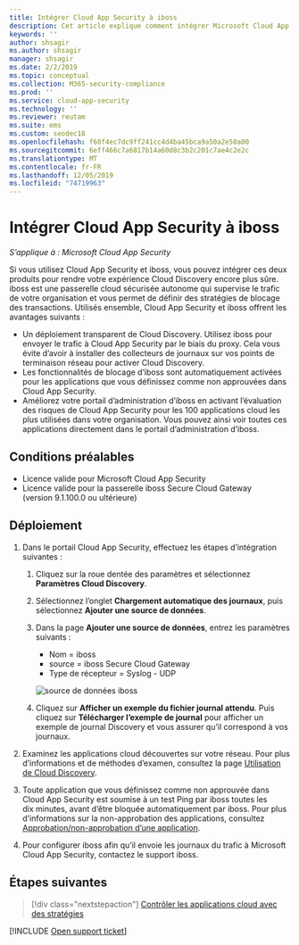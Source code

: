 ```yaml
---
title: Intégrer Cloud App Security à iboss
description: Cet article explique comment intégrer Microsoft Cloud App Security à la passerelle cloud sécurisée iboss pour offrir une expérience Cloud Discovery fluide et créer un bloc automatisé d’applications non approuvées.
keywords: ''
author: shsagir
ms.author: shsagir
manager: shsagir
ms.date: 2/2/2019
ms.topic: conceptual
ms.collection: M365-security-compliance
ms.prod: ''
ms.service: cloud-app-security
ms.technology: ''
ms.reviewer: reutam
ms.suite: ems
ms.custom: seodec18
ms.openlocfilehash: f60f4ec7dc9ff241cc4d4ba45bca9a50a2e50a00
ms.sourcegitcommit: 6eff466c7a6817b14a60d8c3b2c201c7ae4c2e2c
ms.translationtype: MT
ms.contentlocale: fr-FR
ms.lasthandoff: 12/05/2019
ms.locfileid: "74719963"
---
```

# <a name="integrate-cloud-app-security-with-iboss"></a>Intégrer Cloud App Security à iboss

*S’applique à : Microsoft Cloud App Security*

Si vous utilisez Cloud App Security et iboss, vous pouvez intégrer ces deux produits pour rendre votre expérience Cloud Discovery encore plus sûre. iboss est une passerelle cloud sécurisée autonome qui supervise le trafic de votre organisation et vous permet de définir des stratégies de blocage des transactions. Utilisés ensemble, Cloud App Security et iboss offrent les avantages suivants :

- Un déploiement transparent de Cloud Discovery. Utilisez iboss pour envoyer le trafic à Cloud App Security par le biais du proxy. Cela vous évite d’avoir à installer des collecteurs de journaux sur vos points de terminaison réseau pour activer Cloud Discovery.
- Les fonctionnalités de blocage d’iboss sont automatiquement activées pour les applications que vous définissez comme non approuvées dans Cloud App Security.
- Améliorez votre portail d’administration d’iboss en activant l’évaluation des risques de Cloud App Security pour les 100 applications cloud les plus utilisées dans votre organisation. Vous pouvez ainsi voir toutes ces applications directement dans le portail d’administration d’iboss.

## <a name="prerequisites"></a>Conditions préalables

- Licence valide pour Microsoft Cloud App Security
- Licence valide pour la passerelle iboss Secure Cloud Gateway (version 9.1.100.0 ou ultérieure)

## <a name="deployment"></a>Déploiement

1. Dans le portail Cloud App Security, effectuez les étapes d’intégration suivantes :
    1. Cliquez sur la roue dentée des paramètres et sélectionnez **Paramètres Cloud Discovery**.
    2. Sélectionnez l’onglet **Chargement automatique des journaux**, puis sélectionnez **Ajouter une source de données**.
    3. Dans la page **Ajouter une source de données**, entrez les paramètres suivants :

        - Nom = iboss
        - source = iboss Secure Cloud Gateway
        - Type de récepteur = Syslog - UDP

        ![source de données iboss](media/iboss-integration.png)

    4. Cliquez sur **Afficher un exemple du fichier journal attendu**. Puis cliquez sur **Télécharger l’exemple de journal** pour afficher un exemple de journal Discovery et vous assurer qu’il correspond à vos journaux.<br />

1. Examinez les applications cloud découvertes sur votre réseau. Pour plus d’informations et de méthodes d’examen, consultez la page [Utilisation de Cloud Discovery](working-with-cloud-discovery-data.md).

1. Toute application que vous définissez comme non approuvée dans Cloud App Security est soumise à un test Ping par iboss toutes les dix minutes, avant d’être bloquée automatiquement par iboss. Pour plus d’informations sur la non-approbation des applications, consultez [Approbation/non-approbation d’une application](governance-discovery.md#BKMK_SanctionApp).

1. Pour configurer iboss afin qu’il envoie les journaux du trafic à Microsoft Cloud App Security, contactez le support iboss.

## <a name="next-steps"></a>Étapes suivantes

> [!div class="nextstepaction"]
> [Contrôler les applications cloud avec des stratégies](control-cloud-apps-with-policies.md)

[!INCLUDE [Open support ticket](includes/support.md)]
